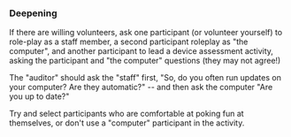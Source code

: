 ### Deepening

If there are willing volunteers, ask one participant (or volunteer yourself) to role-play as a staff member, a second participant roleplay as "the computer", and another participant to lead a device assessment activity, asking the participant and "the computer" questions (they may not agree!)

The "auditor" should ask the "staff" first, "So, do you often run updates on your computer? Are they automatic?" -- and then ask the computer "Are you up to date?" 

Try and select participants who are comfortable at poking fun at themselves, or don't use a "computer" participant in the activity.

